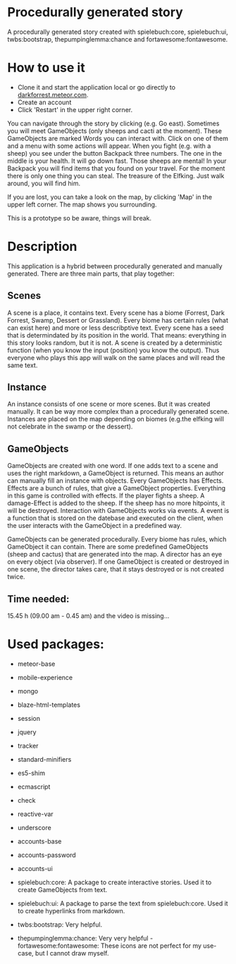 # Procedurally generated story
A procedurally generated story created with spielebuch:core, spielebuch:ui, twbs:bootstrap, thepumpinglemma:chance and fortawesome:fontawesome.

# How to use it
- Clone it and start the application local or go directly to [darkforrest.meteor.com](http://darkforrest.meteor.com/).
- Create an account
- Click 'Restart' in the upper right corner.

You can navigate through the story by clicking (e.g. Go east). Sometimes you will meet GameObjects (only sheeps and cacti at the moment).
These GameObjects are marked Words you can interact with. Click on one of them and a menu with some actions will appear.
When you fight (e.g. with a sheep) you see under the button Backpack three numbers. The one in the middle is your health. It will go down fast. Those sheeps are mental!
In your Backpack you will find items that you found on your travel.
For the moment there is only one thing you can steal. The treasure of the Elfking. Just walk around, you will find him.

If you are lost, you can take a look on the map, by clicking 'Map' in the upper left corner. The map shows you surrounding.

This is a prototype so be aware, things will break.


# Description
This application is a hybrid between procedurally generated and manually generated. There are three main parts, that play together:

## Scenes
A scene is a place, it contains text. Every scene has a biome (Forrest, Dark Forrest, Swamp, Dessert or Grassland). Every biome has certain rules (what can exist here) and more or less describptive text.
Every scene has a seed that is determindated by its position in the world. That means: everything in this story looks random, but it is not. 
A scene is created by a deterministic function (when you know the input (position) you know the output). Thus everyone who plays this app will walk on the same places and will read the same text.

## Instance
An instance consists of one scene or more scenes. But it was created manually. It can be way more complex than a procedurally generated scene. 
Instances are placed on the map depending on biomes (e.g.the elfking will not celebrate in the swamp or the dessert). 

## GameObjects
GameObjects are created with one word. If one adds text to a scene and uses the right markdown, a GameObject is returned. This means an author can manually fill an instance with objects.
Every GameObjects has Effects. Effects are a bunch of rules, that give a GameObject properties. Everything in this game is controlled with effects. If the player fights a sheep. A damage-Effect is added to the sheep.
If the sheep has no more hitpoints, it will be destroyed.
Interaction with GameObjects works via events. A event is a function that is stored on the datebase and executed on the client, when the user interacts with the GameObject in a predefined way.

GameObjects can be generated procedurally. Every biome has rules, which GameObject it can contain. There are some predefined GameObjects (sheep and cactus) that are generated into the map.
A director has an eye on every object (via observer). If one GameObject is created or destroyed in one scene, the director takes care, that it stays destroyed or is not created twice.

## Time needed:
15.45 h
(09.00 am - 0.45 am)
and the video is missing...


# Used packages:
- meteor-base            
- mobile-experience      
- mongo                   
- blaze-html-templates   
- session                 
- jquery          
- tracker              

- standard-minifiers   
- es5-shim               
- ecmascript              

- check
- reactive-var
- underscore

- accounts-base
- accounts-password
- accounts-ui

- spielebuch:core: A package to create interactive stories. Used it to create GameObjects from text.
- spielebuch:ui: A package to parse the text from spielebuch:core. Used it to create hyperlinks from markdown.

- twbs:bootstrap: Very helpful.
- thepumpinglemma:chance: Very very helpful
-fortawesome:fontawesome: These icons are not perfect for my use-case, but I cannot draw myself.




